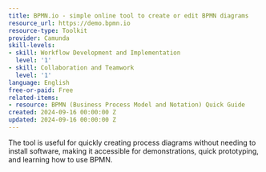 ```yaml
---
title: BPMN.io - simple online tool to create or edit BPMN diagrams
resource_url: https://demo.bpmn.io
resource-type: Toolkit
provider: Camunda
skill-levels:
- skill: Workflow Development and Implementation
  level: '1'
- skill: Collaboration and Teamwork
  level: '1'
language: English
free-or-paid: Free
related-items:
- resource: BPMN (Business Process Model and Notation) Quick Guide
created: 2024-09-16 00:00:00 Z
updated: 2024-09-16 00:00:00 Z
---
```


The tool is useful for quickly creating process diagrams without needing to install software, making it accessible for demonstrations, quick prototyping, and learning how to use BPMN.
